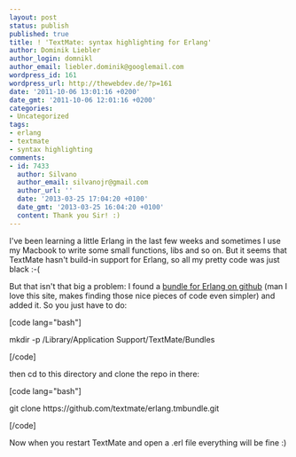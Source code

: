 ```yaml
---
layout: post
status: publish
published: true
title: ! 'TextMate: syntax highlighting for Erlang'
author: Dominik Liebler
author_login: domnikl
author_email: liebler.dominik@googlemail.com
wordpress_id: 161
wordpress_url: http://thewebdev.de/?p=161
date: '2011-10-06 13:01:16 +0200'
date_gmt: '2011-10-06 12:01:16 +0200'
categories:
- Uncategorized
tags:
- erlang
- textmate
- syntax highlighting
comments:
- id: 7433
  author: Silvano
  author_email: silvanojr@gmail.com
  author_url: ''
  date: '2013-03-25 17:04:20 +0100'
  date_gmt: '2013-03-25 16:04:20 +0100'
  content: Thank you Sir! :)
---
```

<p>I've been learning a little Erlang in the last few weeks and sometimes I use my Macbook to write some small functions, libs and so on. But it seems that TextMate hasn't build-in support for Erlang, so all my pretty code was just black :-(</p>
<p>But that isn't that big a problem: I found a <a href="https://github.com/textmate/erlang.tmbundle">bundle for Erlang on github</a> (man I love this site, makes finding those nice pieces of code even simpler) and added it. So you just have to do:</p>
<p>[code lang="bash"]</p>
<p>mkdir -p /Library/Application Support/TextMate/Bundles</p>
<p>[/code]</p>
<p>then cd to this directory and clone the repo in there:</p>
<p>[code lang="bash"]</p>
<p>git clone https://github.com/textmate/erlang.tmbundle.git</p>
<p>[/code]</p>
<p>Now when you restart TextMate and open a .erl file everything will be fine :)</p>
